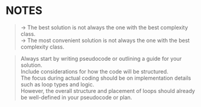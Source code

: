 # NOTES
> -> The best solution is not always the one with the best complexity class. <br />
> -> The most convenient solution is not always the one with the best complexity class.

> Always start by writing pseudocode or outlining a guide for your solution. <br />
Include considerations for how the code will be structured. <br />
The focus during actual coding should be on implementation details such as loop types and logic. <br />
However, the overall structure and placement of loops should already be well-defined in your pseudocode or plan.
